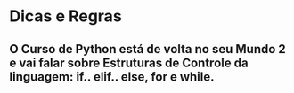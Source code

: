 # Dicas e Regras

## O Curso de Python está de volta no seu Mundo 2 e vai falar sobre Estruturas de Controle da linguagem: if.. elif.. else, for e while.